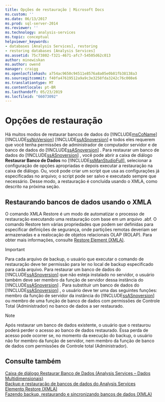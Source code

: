 ```yaml
---
title: Opções de restauração | Microsoft Docs
ms.custom: ''
ms.date: 06/13/2017
ms.prod: sql-server-2014
ms.reviewer: ''
ms.technology: analysis-services
ms.topic: conceptual
helpviewer_keywords:
- databases [Analysis Services], restoring
- restoring databases [Analysis Services]
ms.assetid: 75c73802-f321-4671-afc7-54505d62c013
author: minewiskan
ms.author: owend
manager: craigg
ms.openlocfilehash: a754ac9650c94511e8576a8a05e0b81fb38138a3
ms.sourcegitcommit: f40fa47619512a9a9c3e3258fda3242c76c008e6
ms.translationtype: MT
ms.contentlocale: pt-BR
ms.lasthandoff: 05/23/2019
ms.locfileid: "66073092"
---
```

# <a name="restore-options"></a>Opções de restauração
  Há muitos modos de restaurar bancos de dados do [!INCLUDE[msCoName](../../includes/msconame-md.md)] [!INCLUDE[ssNoVersion](../../includes/ssnoversion-md.md)] [!INCLUDE[ssASnoversion](../../includes/ssasnoversion-md.md)] e todos eles requerem que você tenha permissões de administrador de computador servidor e de banco de dados do [!INCLUDE[ssASnoversion](../../includes/ssasnoversion-md.md)] . Para restaurar um banco de dados do [!INCLUDE[ssASnoversion](../../includes/ssasnoversion-md.md)] , você pode abrir a caixa de diálogo **Restaurar Banco de Dados** no [!INCLUDE[ssManStudioFull](../../includes/ssmanstudiofull-md.md)], selecionar a configuração de opções apropriadas e depois executar a restauração na caixa de diálogo. Ou, você pode criar um script que usa as configurações já especificadas no arquivo; o script pode ser salvo e executado sempre que necessário. Desse modo, a restauração é concluída usando o XMLA, como descrito na próxima seção.  
  
## <a name="restoring-databases-using-xmla"></a>Restaurando bancos de dados usando o XMLA  
 O comando XMLA Restore é um modo de automatizar o processo de restauração executando uma restauração com base em um arquivo .abf. O comando Restore tem várias propriedades que podem ser definidas para especificar definições de segurança, onde partições remotas deveriam ser armazenadas e a realocação de objetos relacionais OLAP (ROLAP). Para obter mais informações, consulte [Restore Element &#40;XMLA&#41;](https://docs.microsoft.com/bi-reference/xmla/xml-elements-commands/restore-element-xmla).  
  
> [!IMPORTANT]  
>  Para cada arquivo de backup, o usuário que executar o comando de restauração deve ter permissão para ler no local de backup especificado para cada arquivo. Para restaurar um banco de dados do [!INCLUDE[ssASnoversion](../../includes/ssasnoversion-md.md)] que não esteja instalado no servidor, o usuário também deve ser membro da função de servidor dessa instância do [!INCLUDE[ssASnoversion](../../includes/ssasnoversion-md.md)] . Para substituir um banco de dados do [!INCLUDE[ssASnoversion](../../includes/ssasnoversion-md.md)] , o usuário deve ter uma das seguintes funções: membro da função de servidor da instância do [!INCLUDE[ssASnoversion](../../includes/ssasnoversion-md.md)] ou membro de uma função de banco de dados com permissões de Controle Total (Administrador) no banco de dados a ser restaurado.  
  
> [!NOTE]  
>  Após restaurar um banco de dados existente, o usuário que o restaurou poderá perder o acesso ao banco de dados restaurado. Essa perda de acesso pode ocorrer se, no momento da execução do backup, o usuário não for membro da função de servidor, nem membro da função de banco de dados com permissões de Controle total (Administrador).  
  
## <a name="see-also"></a>Consulte também  
 [Caixa de diálogo Restaurar Banco de Dados &#40;Analysis Services – Dados Multidimensionais&#41;](../restore-database-dialog-box-analysis-services-multidimensional-data.md)   
 [Backup e restauração de bancos de dados do Analysis Services](backup-and-restore-of-analysis-services-databases.md)   
 [Elemento Restore &#40;XMLA&#41;](https://docs.microsoft.com/bi-reference/xmla/xml-elements-commands/restore-element-xmla)   
 [Fazendo backup, restaurando e sincronizando bancos de dados &#40;XMLA&#41;](../multidimensional-models-scripting-language-assl-xmla/backing-up-restoring-and-synchronizing-databases-xmla.md)  
  
  
